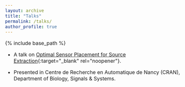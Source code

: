 ```yaml
---
layout: archive
title: "Talks"
permalink: /talks/
author_profile: true
---
```


<style type="text/css"> body{ font-size: 12pt; } </style>

{% include base_path %}

<!-- Here you can find some of my talks and tutorials. -->

<!-- * [Deep Latent Variable Generative Models: Application to Audio-visual Speech Enhancement](/files/deep_av_vae.pdf){:target="_blank" rel="noopener"}
* [Sparse Representation, Dictionary Learning, and Deep Neural Networks: Their Connections and New Algorithms](/files/DL_Sparse.pdf){:target="_blank" rel="noopener"}
* [A brief overview of proximal algorithms](/files/ProximalAlgorithms.pdf){:target="_blank" rel="noopener"}
* A simple derivation of the backpropagation (backprop) algorithm for training artificial neural networks in matrix form can be found [here](/files/BackpropMatrixForm.pdf){:target="_blank" rel="noopener"}.
* For a brief tutorial on gradient backpropagation through a long short-term memory (LSTM) cell, see [this](/files/lstm.pdf){:target="_blank" rel="noopener"}.
* A simple [demo](/files/Sparse Demo.zip){:target="_blank" rel="noopener"} of *Sparse Land*, including, various sparse signal recovery (compressed sensing) algorithms, demonstration of simple dimensionality reduction schemes based on *Discrete Cosine Transform (DCT)* and *Principal Component Analysis (PCA)*, and so on. -->

* A talk on [Optimal Sensor Placement for Source Extraction](/files/Presentation_PhDdefence_Oct2020.pdf){:target="_blank" rel="noopener"}. 
 - Presented in Centre de Recherche en Automatique de Nancy (CRAN), Department of Biology, Signals & Systems.
